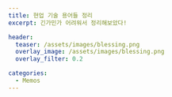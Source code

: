 ```yaml
---
title: 현업 기술 용어들 정리
excerpt: 긴가민가 어려워서 정리해보았다!

header:
  teaser: /assets/images/blessing.png
  overlay_image: /assets/images/blessing.png
  overlay_filter: 0.2

categories:
  - Memos
---
```

